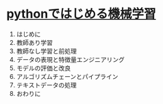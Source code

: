 # [pythonではじめる機械学習](https://www.oreilly.co.jp/books/9784873117980/)
1. はじめに
2. 教師あり学習
3. 教師なし学習と前処理
4. データの表現と特徴量エンジニアリング
5. モデルの評価と改良
6. アルゴリズムチェーンとパイプライン
7. テキストデータの処理
8. おわりに
